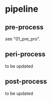 # pipeline
 
## pre-process

see "01_pre_pro".

## peri-process

to be updated

## post-process

to be updated
